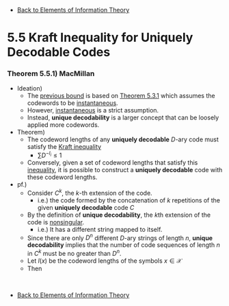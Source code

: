 * [Back to Elements of Information Theory](../../main.md)

# 5.5 Kraft Inequality for Uniquely Decodable Codes

### Theorem 5.5.1) MacMillan
- Ideation)
  - The [previous bound](../04/note.md#theorem-541-bounds-on-the-optimal-code-length) is based on [Theorem 5.3.1](../03/note.md#theorem-531-lower-bound-for-the-expected-length-of-instantaneous-codeword) which assumes the codewords to be [instantaneous](../01/note.md#concept-prefix-code-instantaneous-code).
  - However, [instantaneous](../01/note.md#concept-prefix-code-instantaneous-code) is a strict assumption.
  - Instead, **unique decodability** is a larger concept that can be loosely applied more codewords.
- Theorem)
  - The codeword lengths of any **uniquely decodable** $`D`$-ary code must satisfy the [Kraft inequality](../02/note.md#theorem-521-kraft-inequality)
    - $`\sum D^{-l_i} \le 1`$
  - Conversely, given a set of codeword lengths that satisfy this [inequality](../02/note.md#theorem-521-kraft-inequality), it is possible to construct a **uniquely decodable** code with these codeword lengths.
- pf.)
  - Consider $`C^k`$, the $`k`$-th extension of the code.
    - i.e.) the code formed by the concatenation of $`k`$ repetitions of the given **uniquely decodable** code $`C`$
  - By the definition of **unique decodability**, the $`k`$th extension of the code is [nonsingular](../01/note.md#concept-non-singularity).
    - i.e.) It has a different string mapped to itself.
  - Since there are only $`D^n`$ different $`D`$-ary strings of length $`n`$, **unique decodability** implies that the number of code sequences of length $`n`$ in $`C^k`$ must be no greater than $`D^n`$.
  - Let $`l(x)`$ be the codeword lengths of the symbols $`x\in\mathcal{X}`$
  - Then














<br>

* [Back to Elements of Information Theory](../../main.md)